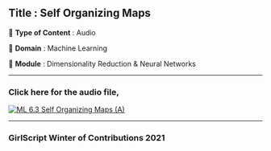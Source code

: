 ## Title : Self Organizing Maps

🔴 **Type of Content** : Audio

🔴 **Domain** : Machine Learning

🔴 **Module** : Dimensionality Reduction & Neural Networks

---

### Click here for the audio file,

[![ML 6.3 Self Organizing Maps (A)](https://user-images.githubusercontent.com/80235375/138637947-2bda0f6c-9a86-4bd3-9597-1d44422089f7.png)](https://drive.google.com/file/d/1dxFHLZmdXhFxMRqYZ687SjYpd0Xt-pOW/view?usp=sharing "SOM")

---


### GirlScript Winter of Contributions 2021
